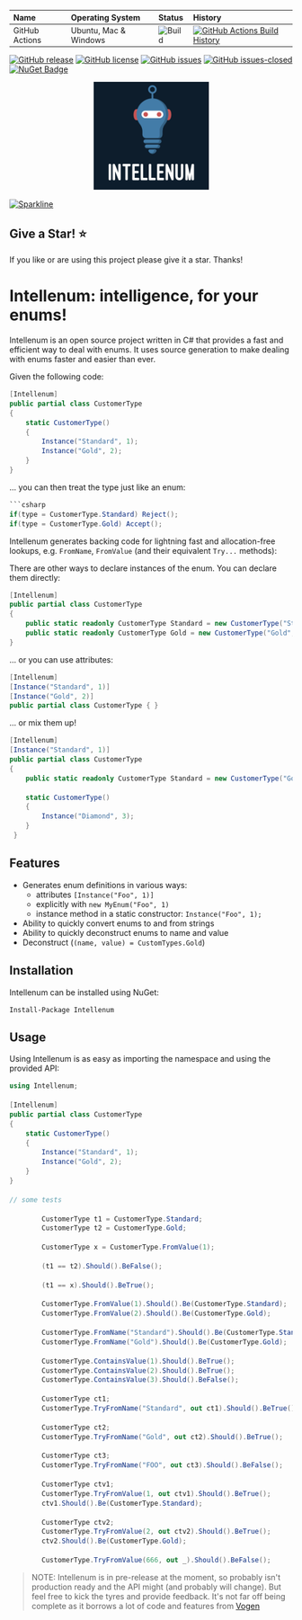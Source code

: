 | Name           | Operating System      | Status                                                                              | History                                                                                                                                                                            |
|:---------------|:----------------------|:------------------------------------------------------------------------------------|:-----------------------------------------------------------------------------------------------------------------------------------------------------------------------------------|
| GitHub Actions | Ubuntu, Mac & Windows | ![Build](https://github.com/stevedunn/intellenum/actions/workflows/build.yaml/badge.svg) | [![GitHub Actions Build History](https://buildstats.info/github/chart/SteveDunn/intellenum?branch=main&includeBuildsFromPullRequest=false)](https://github.com/SteveDunn/intellenum/actions) |

 [![GitHub release](https://img.shields.io/github/release/stevedunn/intellenum.svg)](https://GitHub.com/stevedunn/intellenum/releases/) [![GitHub license](https://img.shields.io/github/license/stevedunn/intellenum.svg)](https://github.com/SteveDunn/intellenum/blob/main/LICENSE) 
[![GitHub issues](https://img.shields.io/github/issues/Naereen/StrapDown.js.svg)](https://GitHub.com/stevedunn/intellenum/issues/) [![GitHub issues-closed](https://img.shields.io/github/issues-closed/Naereen/StrapDown.js.svg)](https://GitHub.com/stevedunn/intellenum/issues?q=is%3Aissue+is%3Aclosed) 
[![NuGet Badge](https://buildstats.info/nuget/intellenum)](https://www.nuget.org/packages/Intellenum/)

<p align="center">
  <img src="./assets/intellenum.png" alt="The Intellenum logo">
</p>

[![Sparkline](https://stars.medv.io/stevedunn/intellenum.svg)](https://stars.medv.io/stevedunn/intellenum)
## Give a Star! :star:
If you like or are using this project please give it a star. Thanks!

# Intellenum: intelligence, for your enums!

Intellenum is an open source project written in C# that provides a fast and efficient way to deal with enums. 
It uses source generation to make dealing with enums faster and easier than ever.

Given the following code:

```csharp
[Intellenum]
public partial class CustomerType
{
    static CustomerType()
    {
        Instance("Standard", 1);
        Instance("Gold", 2);
    }
}
```
... you can then treat the type just like an enum:

```csharp
```csharp
if(type = CustomerType.Standard) Reject();
if(type = CustomerType.Gold) Accept();
```

Intellenum generates backing code for lightning fast and allocation-free lookups, e.g. `FromName`, `FromValue` (and their equivalent `Try...` methods):

There are other ways to declare instances of the enum. You can declare them directly:
```csharp
[Intellenum]
public partial class CustomerType
{
    public static readonly CustomerType Standard = new CustomerType("Standard", 1);
    public static readonly CustomerType Gold = new CustomerType("Gold", 2);
}
```

... or you can use attributes:

```csharp
[Intellenum]
[Instance("Standard", 1)]
[Instance("Gold", 2)]
public partial class CustomerType { }
```

... or mix them up!

```csharp
[Intellenum]
[Instance("Standard", 1)]
public partial class CustomerType 
{
    public static readonly CustomerType Standard = new CustomerType("Gold", 2);

    static CustomerType()
    {
        Instance("Diamond", 3);
    }
 }
```

## Features

* Generates enum definitions in various ways:
  * attributes `[Instance("Foo", 1)]`
  * explicitly with `new MyEnum("Foo", 1)`
  * instance method in a static constructor: `Instance("Foo", 1);`
* Ability to quickly convert enums to and from strings
* Ability to quickly deconstruct enums to name and value
* Deconstruct (`(name, value) = CustomTypes.Gold`)

## Installation

Intellenum can be installed using NuGet:

```
Install-Package Intellenum
```

## Usage

Using Intellenum is as easy as importing the namespace and using the provided API:

```csharp
using Intellenum;

[Intellenum]
public partial class CustomerType
{
    static CustomerType() 
    {
        Instance("Standard", 1);
        Instance("Gold", 2);
    }
}

// some tests

        CustomerType t1 = CustomerType.Standard;
        CustomerType t2 = CustomerType.Gold;

        CustomerType x = CustomerType.FromValue(1);

        (t1 == t2).Should().BeFalse();

        (t1 == x).Should().BeTrue();

        CustomerType.FromValue(1).Should().Be(CustomerType.Standard);
        CustomerType.FromValue(2).Should().Be(CustomerType.Gold);

        CustomerType.FromName("Standard").Should().Be(CustomerType.Standard);
        CustomerType.FromName("Gold").Should().Be(CustomerType.Gold);

        CustomerType.ContainsValue(1).Should().BeTrue();
        CustomerType.ContainsValue(2).Should().BeTrue();
        CustomerType.ContainsValue(3).Should().BeFalse();

        CustomerType ct1;
        CustomerType.TryFromName("Standard", out ct1).Should().BeTrue();

        CustomerType ct2;
        CustomerType.TryFromName("Gold", out ct2).Should().BeTrue();

        CustomerType ct3;
        CustomerType.TryFromName("FOO", out ct3).Should().BeFalse();

        CustomerType ctv1;
        CustomerType.TryFromValue(1, out ctv1).Should().BeTrue();
        ctv1.Should().Be(CustomerType.Standard);

        CustomerType ctv2;
        CustomerType.TryFromValue(2, out ctv2).Should().BeTrue();
        ctv2.Should().Be(CustomerType.Gold);

        CustomerType.TryFromValue(666, out _).Should().BeFalse();

```

> NOTE: Intellenum is in pre-release at the moment, so probably isn't production ready and the API might (and probably will change).
> But feel free to kick the tyres and provide feedback. It's not far off being complete as it borrows a lot of code and features from [Vogen](https://github.com/SteveDunn/Vogen)
